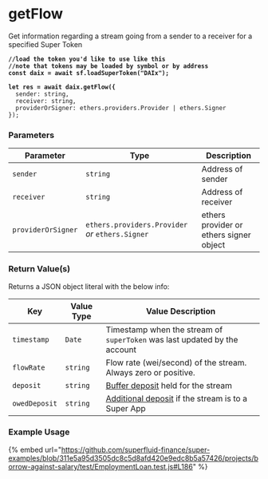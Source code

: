 # getFlow

Get information regarding a stream going from a sender to a receiver for a specified Super Token

<pre class="language-javascript"><code class="lang-javascript"><strong>//load the token you'd like to use like this 
</strong><strong>//note that tokens may be loaded by symbol or by address
</strong><strong>const daix = await sf.loadSuperToken("DAIx");
</strong><strong>
</strong><strong>let res = await daix.getFlow({
</strong>  sender: string,
  receiver: string,
  providerOrSigner: ethers.providers.Provider | ethers.Signer
});
</code></pre>

### Parameters

| Parameter          | Type                                             | Description                             |
| ------------------ | ------------------------------------------------ | --------------------------------------- |
| `sender`           | `string`                                         | Address of sender                       |
| `receiver`         | `string`                                         | Address of receiver                     |
| `providerOrSigner` | `ethers.providers.Provider` _or_ `ethers.Signer` | ethers provider or ethers signer object |

### Return Value(s)

Returns a JSON object literal with the below info:

| Key           | Value Type | Value Description                                                                                                                                                        |
| ------------- | ---------- | ------------------------------------------------------------------------------------------------------------------------------------------------------------------------ |
| `timestamp`   | `Date`     | Timestamp when the stream of `superToken` was last updated by the account                                                                                                |
| `flowRate`    | `string`   | Flow rate (wei/second) of the stream. Always zero or positive.                                                                                                           |
| `deposit`     | `string`   | [Buffer deposit](https://docs.superfluid.finance/superfluid/protocol-overview/in-depth-overview/super-agreements/constant-flow-agreement-cfa#buffer) held for the stream |
| `owedDeposit` | `string`   | [Additional deposit](https://docs.superfluid.finance/superfluid/sentinels/liquidations-and-toga#liquidation-and-solvency) if the stream is to a Super App                |

### Example Usage

{% embed url="https://github.com/superfluid-finance/super-examples/blob/311e5a95d3505dc8c5d8afd420e9edc8b5a57426/projects/borrow-against-salary/test/EmploymentLoan.test.js#L186" %}
